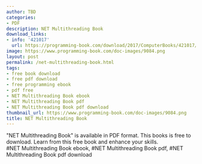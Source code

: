 ```yaml
---
author: TBD
categories:
- PDF
description: NET Multithreading Book
download_links:
- info: '421017'
  url: https://programming-book.com/download/2017/ComputerBooks/421017/NET Multithreading.pdf
image: https://www.programming-book.com/doc-images/9084.png
layout: post
permalink: /net-multithreading-book.html
tags:
- free book download
- free pdf download
- free programming ebook
- pdf free
- NET Multithreading Book ebook
- NET Multithreading Book pdf
- NET Multithreading Book pdf download
thumbnail_url: https://www.programming-book.com/doc-images/9084.png
title: NET Multithreading Book
---
```


 
<div class="item-desc text-justify">
  "NET Multithreading Book" is available in PDF format. This books is free to download. Learn from this free book and enhance your skills.
  <br>
  #NET Multithreading Book ebook, #NET Multithreading Book pdf, #NET Multithreading Book pdf download
</div>